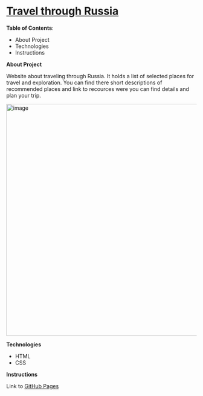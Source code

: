 # [Travel through Russia](https://victoriasmi.github.io/russian-travel/)

**Table of Contents**: 
* About Project
* Technologies
* Instructions

**About Project**

Website about traveling through Russia. It holds a list of selected places for travel and exploration. 
You can find there short descriptions of recommended places and link to recources were you can find details and plan your trip.

<img width="612" alt="image" src="https://user-images.githubusercontent.com/63603457/233134594-4488e4ff-1128-4a8c-8b6d-e4cca3379f89.png">

**Technologies**

* HTML
* CSS

**Instructions**

Link to [GitHub Pages](https://victoriasmi.github.io/russian-travel/)

